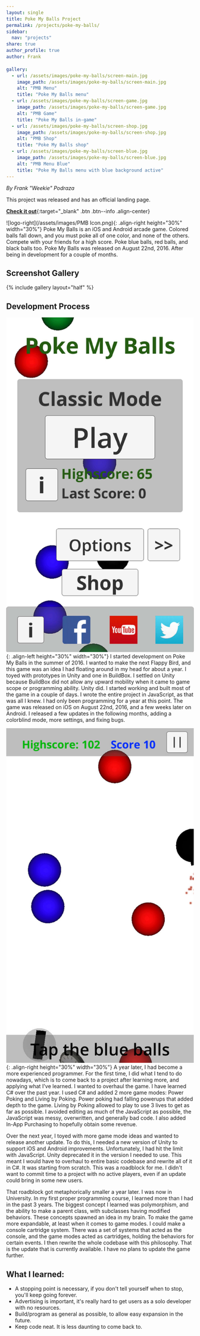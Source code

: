 ```yaml
---
layout: single
title: Poke My Balls Project
permalink: /projects/poke-my-balls/
sidebar:
  nav: "projects"
share: true
author_profile: true
author: Frank

gallery:
  - url: /assets/images/poke-my-balls/screen-main.jpg
    image_path: /assets/images/poke-my-balls/screen-main.jpg
    alt: "PMB Menu"
    title: "Poke My Balls menu"
  - url: /assets/images/poke-my-balls/screen-game.jpg
    image_path: /assets/images/poke-my-balls/screen-game.jpg
    alt: "PMB Game"
    title: "Poke My Balls in-game"
  - url: /assets/images/poke-my-balls/screen-shop.jpg
    image_path: /assets/images/poke-my-balls/screen-shop.jpg
    alt: "PMB Shop"
    title: "Poke My Balls shop"
  - url: /assets/images/poke-my-balls/screen-blue.jpg
    image_path: /assets/images/poke-my-balls/screen-blue.jpg
    alt: "PMB Menu Blue"
    title: "Poke My Balls menu with blue background active"
---
```


_By Frank "Weekie" Podraza_

This project was released and has an official landing page.

[**Check it out**](/poke-my-balls/){:target="_blank" .btn .btn--info .align-center}

![logo-right](/assets/images/PMB Icon.png){: .align-right height="30%" width="30%"}
Poke My Balls is an iOS and Android arcade game. Colored balls fall down, and you must poke all of one color, and none of the others. Compete with your friends for a high score. Poke blue balls, red balls, and black balls too. Poke My Balls was released on August 22nd, 2016. After being in development for a couple of months.

## Screenshot Gallery
{% include gallery layout="half" %}

## Development Process
![Screenshot-menu-left](/assets/images/poke-my-balls/screen-main.jpg){: .align-left height="30%" width="30%"}
I started development on Poke My Balls in the summer of 2016. I wanted to make the next Flappy Bird, and this game was an idea I had floating around in my head for about a year. I toyed with prototypes in Unity and one in BuildBox. I settled on Unity because BuildBox did not allow any upward mobility when it came to game scope or programming ability. Unity did. I started working and built most of the game in a couple of days. I wrote the entire project in JavaScript, as that was all I knew. I had only been programming for a year at this point. The game was released on iOS on August 22nd, 2016, and a few weeks later on Android. I released a few updates in the following months, adding a colorblind mode, more settings, and fixing bugs.

![Screenshot-game-right](/assets/images/poke-my-balls/screen-game.jpg){: .align-right height="30%" width="30%"}
A year later, I had become a more experienced programmer. For the first time, I did what I tend to do nowadays, which is to come back to a project after learning more, and applying what I've learned. I wanted to overhaul the game. I have learned C# over the past year. I used C# and added 2 more game modes: Power Poking and Living by Poking. Power poking had falling powerups that added depth to the game. Living by Poking allowed to play to use 3 lives to get as far as possible. I avoided editing as much of the JavaScript as possible, the JavaScript was messy, overwritten, and generally bad code. I also added In-App Purchasing to hopefully obtain some revenue.

Over the next year, I toyed with more game mode ideas and wanted to release another update. To do this, I needed a new version of Unity to support iOS and Android improvements. Unfortunately, I had hit the limit with JavaScript. Unity deprecated it in the version I needed to use. This meant I would have to overhaul to entire basic codebase and rewrite all of it in C#. It was starting from scratch. This was a roadblock for me. I didn't want to commit time to a project with no active players, even if an update could bring in some new users.

That roadblock got metaphorically smaller a year later. I was now in University. In my first proper programming course, I learned more than I had in the past 3 years. The biggest concept I learned was polymorphism, and the ability to make a parent class, with subclasses having modified behaviors. These concepts spawned an idea in my brain. To make the game more expandable, at least when it comes to game modes. I could make a console cartridge system. There was a set of systems that acted as the console, and the game modes acted as cartridges, holding the behaviors for certain events. I then rewrite the whole codebase with this philosophy. That is the update that is currently available. I have no plans to update the game further.


## What I learned:
- A stopping point is necessary, if you don't tell yourself when to stop, you'll keep going forever.
- Advertising is important, it's really hard to get users as a solo developer with no resources.
- Build/program as general as possible, to allow easy expansion in the future.
- Keep code neat. It is less daunting to come back to.

